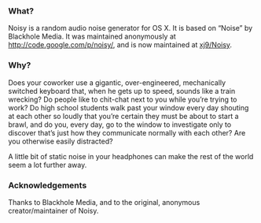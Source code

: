 ### What?
Noisy is a random audio noise generator for OS X. It is based on “Noise” by Blackhole Media. It was maintained anonymously at http://code.google.com/p/noisy/, and is now maintained at [xj9/Noisy].

### Why?
Does your coworker use a gigantic, over-engineered, mechanically switched keyboard that, when he gets up to speed, sounds like a train wrecking? Do people like to chit-chat next to you while you’re trying to work? Do high school students walk past your window every day shouting at each other so loudly that you’re certain they must be about to start a brawl, and do you, every day, go to the window to investigate only to discover that’s just how they communicate normally with each other? Are you otherwise easily distracted?

A little bit of static noise in your headphones can make the rest of the world seem a lot further away.

### Acknowledgements
Thanks to Blackhole Media, and to the original, anonymous creator/maintainer of Noisy.

[xj9/Noisy]: http://github.com/xj9/Noisy
